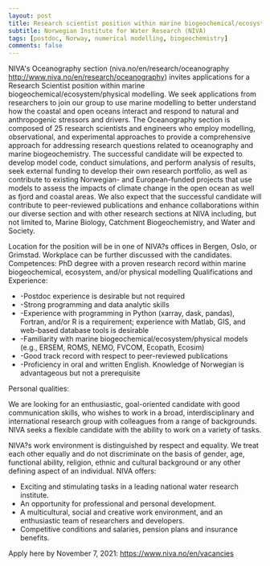 ```yaml
---
layout: post
title: Research scientist position within marine biogeochemical/ecosystem/physical modelling (Oslo, Norway)
subtitle: Norwegian Institute for Water Research (NIVA)
tags: [postdoc, Norway, numerical modelling, biogeochemistry]
comments: false
---
```


NIVA's Oceanography section (niva.no/en/research/oceanography
<http://www.niva.no/en/research/oceanography>) invites applications for a
Research Scientist position within marine biogeochemical/ecosystem/physical
modelling. We seek applications from researchers to join our group to use
marine modelling to better understand how the coastal and open oceans
interact and respond to natural and anthropogenic stressors and drivers.
The Oceanography section is composed of 25 research scientists and
engineers who employ modelling, observational, and experimental approaches
to provide a comprehensive approach for addressing research questions
related to oceanography and marine biogeochemistry. The successful
candidate will be expected to develop model code, conduct simulations, and
perform analysis of results, seek external funding to develop their own
research portfolio, as well as contribute to existing Norwegian- and
European-funded projects that use models to assess the impacts of climate
change in the open ocean as well as fjord and coastal areas. We also expect
that the successful candidate will contribute to peer-reviewed publications
and enhance collaborations within our diverse section  and with other
research sections at NIVA including, but not limited to, Marine Biology,
Catchment Biogeochemistry, and Water and Society.

 Location for the position will be in one of NIVA?s offices in Bergen,
Oslo, or Grimstad. Workplace can be further discussed with the candidates.
Competences:
PhD degree with a proven research record within marine biogeochemical,
ecosystem, and/or physical modelling
Qualifications and Experience:

   - -Postdoc experience is desirable but not required
   - -Strong programming and data analytic skills
   - -Experience with programming in Python (xarray, dask, pandas),
   Fortran, and/or R is a requirement; experience with Matlab, GIS, and
   web-based database tools is desirable
   - -Familiarity with marine biogeochemical/ecosystem/physical models
   (e.g., ERSEM, ROMS, NEMO, FVCOM, Ecopath, Ecosim)
   - -Good track record with respect to peer-reviewed publications
   - -Proficiency in oral and written English. Knowledge of Norwegian is
   advantageous but not a prerequisite

Personal qualities:

We are looking for an enthusiastic, goal-oriented candidate with good
communication skills, who wishes to work in a broad, interdisciplinary and
international research group with colleagues from a range of backgrounds.
NIVA seeks a flexible candidate with the ability to work on a variety of
tasks.

NIVA?s work environment is distinguished by respect and equality. We treat
each other equally and do not discriminate on the basis of gender, age,
functional ability, religion, ethnic and cultural background or any other
defining aspect of an individual.
NIVA offers:

   - Exciting and stimulating tasks in a leading national water research
   institute.
   - An opportunity for professional and personal development.
   - A multicultural, social and creative work environment, and an
   enthusiastic team of researchers and developers.
   - Competitive conditions and salaries, pension plans and insurance
   benefits.

Apply here by November 7, 2021: https://www.niva.no/en/vacancies

